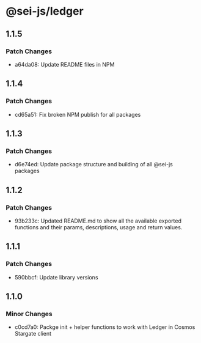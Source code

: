 # @sei-js/ledger

## 1.1.5

### Patch Changes

- a64da08: Update README files in NPM

## 1.1.4

### Patch Changes

- cd65a51: Fix broken NPM publish for all packages

## 1.1.3

### Patch Changes

- d6e74ed: Update package structure and building of all @sei-js packages

## 1.1.2

### Patch Changes

- 93b233c: Updated README.md to show all the available exported functions and their params, descriptions, usage and return values.

## 1.1.1

### Patch Changes

- 590bbcf: Update library versions

## 1.1.0

### Minor Changes

- c0cd7a0: Packge init + helper functions to work with Ledger in Cosmos Stargate client
